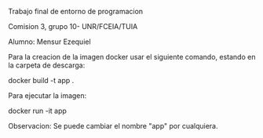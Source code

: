 Trabajo final de entorno de programacion

Comision 3, grupo 10- UNR/FCEIA/TUIA

Alumno: Mensur Ezequiel	

Para la creacion de la imagen docker usar el siguiente comando, estando en la carpeta de descarga:

docker build -t app .

Para ejecutar la imagen:

docker run -it app

Observacion: Se puede cambiar el nombre "app" por cualquiera. 


